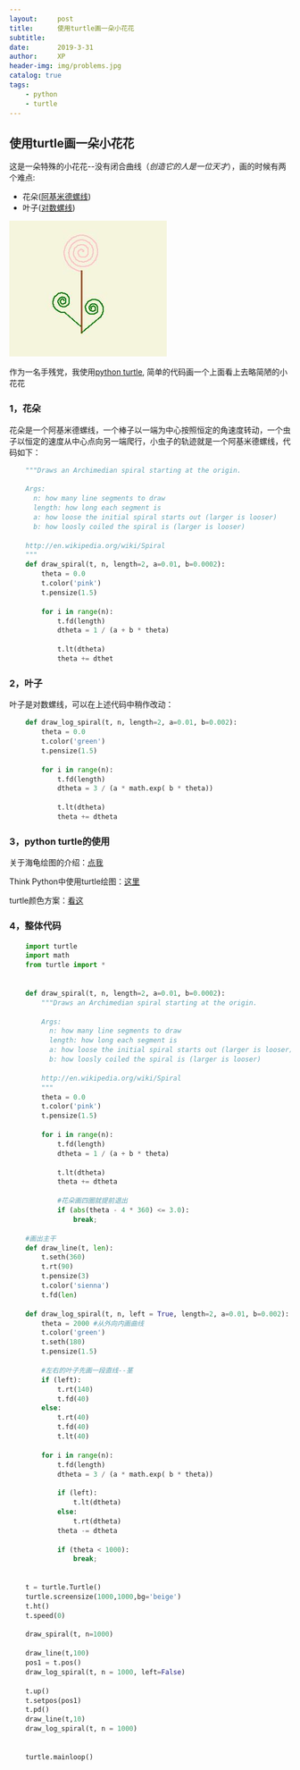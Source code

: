 ```yaml
---
layout:     post
title:      使用turtle画一朵小花花
subtitle:   
date:       2019-3-31
author:     XP
header-img: img/problems.jpg
catalog: true
tags:
    - python
    - turtle
---
```


## 使用turtle画一朵小花花 ##

这是一朵特殊的小花花--没有闭合曲线（*创造它的人是一位天才*），画的时候有两个难点:

- 花朵([阿基米德螺线](https://en.wikipedia.org/wiki/Spiral))
- 叶子([对数螺线](https://en.wikipedia.org/wiki/Logarithmic_spiral))

![](https://raw.githubusercontent.com/PanXie/PanXie.github.io/master/img/a-special-flower.jpg)


作为一名手残党，我使用[python turtle](https://docs.python.org/zh-cn/3/library/turtle.html#turtle.speed), 简单的代码画一个上面看上去略简陋的小花花

### 1，花朵
  花朵是一个阿基米德螺线，一个棒子以一端为中心按照恒定的角速度转动，一个虫子以恒定的速度从中心点向另一端爬行，小虫子的轨迹就是一个阿基米德螺线，代码如下：

```python
    """Draws an Archimedian spiral starting at the origin.

    Args:
      n: how many line segments to draw
      length: how long each segment is
      a: how loose the initial spiral starts out (larger is looser)
      b: how loosly coiled the spiral is (larger is looser)

    http://en.wikipedia.org/wiki/Spiral
    """
    def draw_spiral(t, n, length=2, a=0.01, b=0.0002):
	    theta = 0.0
	    t.color('pink')
	    t.pensize(1.5)
	
	    for i in range(n):
	        t.fd(length)
	        dtheta = 1 / (a + b * theta)
	
	        t.lt(dtheta)
	        theta += dthet
```

### 2，叶子
  叶子是对数螺线，可以在上述代码中稍作改动：

```python
    def draw_log_spiral(t, n, length=2, a=0.01, b=0.002):
	    theta = 0.0
	    t.color('green')
	    t.pensize(1.5)
	
	    for i in range(n):
	        t.fd(length) 
	        dtheta = 3 / (a * math.exp( b * theta))
	
	        t.lt(dtheta)
	        theta += dtheta
```

### 3，python turtle的使用
  关于海龟绘图的介绍：[点我](https://docs.python.org/zh-cn/3/library/turtle.html#turtle.speed)
  
  Think Python中使用turtle绘图：[这里](http://codingpy.com/books/thinkpython2/04-case-study-interface-design.html#turtle)
  
  turtle颜色方案：[看这](https://www.zhihu.com/question/51411588)

### 4，整体代码
```python
    import turtle
    import math
    from turtle import *
    
    
    def draw_spiral(t, n, length=2, a=0.01, b=0.0002):
	    """Draws an Archimedian spiral starting at the origin.
	
	    Args:
	      n: how many line segments to draw
	      length: how long each segment is
	      a: how loose the initial spiral starts out (larger is looser)
	      b: how loosly coiled the spiral is (larger is looser)
	
	    http://en.wikipedia.org/wiki/Spiral
	    """
	    theta = 0.0
	    t.color('pink')
	    t.pensize(1.5)
	
	    for i in range(n):
	        t.fd(length)
	        dtheta = 1 / (a + b * theta)
	
	        t.lt(dtheta)
	        theta += dtheta
	    
			#花朵画四圈就提前退出
	        if (abs(theta - 4 * 360) <= 3.0):
	            break;

	#画出主干
    def draw_line(t, len):
	    t.seth(360)
	    t.rt(90)
	    t.pensize(3)
	    t.color('sienna')
	    t.fd(len)

    def draw_log_spiral(t, n, left = True, length=2, a=0.01, b=0.002):
	    theta = 2000 #从外向内画曲线
	    t.color('green')
	    t.seth(180)
	    t.pensize(1.5)
	
		#左右的叶子先画一段直线--茎
	    if (left):
	        t.rt(140)
	        t.fd(40)
	    else:
	        t.rt(40)
	        t.fd(40)
	        t.lt(40)
	
	    for i in range(n):
	        t.fd(length) 
	        dtheta = 3 / (a * math.exp( b * theta))
	
	        if (left):
	            t.lt(dtheta)
	        else:
	            t.rt(dtheta)
	        theta -= dtheta
	
	        if (theta < 1000):
	            break;


    t = turtle.Turtle()
    turtle.screensize(1000,1000,bg='beige')
    t.ht()
    t.speed(0)
    
    draw_spiral(t, n=1000)
    
    draw_line(t,100)
    pos1 = t.pos()
    draw_log_spiral(t, n = 1000, left=False)

    t.up()
    t.setpos(pos1)
    t.pd()
    draw_line(t,10)
    draw_log_spiral(t, n = 1000)
    
    
    turtle.mainloop()
```
